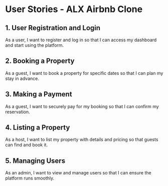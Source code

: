 # User Stories - ALX Airbnb Clone

## 1. User Registration and Login

As a user, I want to register and log in so that I can access my dashboard and start using the platform.

## 2. Booking a Property

As a guest, I want to book a property for specific dates so that I can plan my stay in advance.

## 3. Making a Payment

As a guest, I want to securely pay for my booking so that I can confirm my reservation.

## 4. Listing a Property

As a host, I want to list my property with details and pricing so that guests can find and book it.

## 5. Managing Users

As an admin, I want to view and manage users so that I can ensure the platform runs smoothly.
